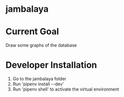 # jambalaya

# Current Goal
Draw some graphs of the database

# Developer Installation
1. Go to the jambalaya folder
2. Run 'pipenv install --dev'
3. Run 'pipenv shell' to activate the virtual environment
